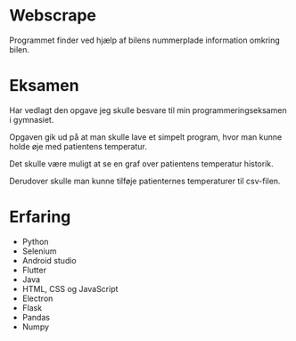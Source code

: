 # Webscrape
Programmet finder ved hjælp af bilens nummerplade information omkring bilen.

# Eksamen
Har vedlagt den opgave jeg skulle besvare til min programmeringseksamen i gymnasiet.

Opgaven gik ud på at man skulle lave et simpelt program, hvor man kunne holde øje med patientens temperatur.

Det skulle være muligt at se en graf over patientens temperatur historik.

Derudover skulle man kunne tilføje patienternes temperaturer til csv-filen.

# Erfaring
- Python
- Selenium
- Android studio
- Flutter
- Java
- HTML, CSS og JavaScript
- Electron
- Flask
- Pandas
- Numpy